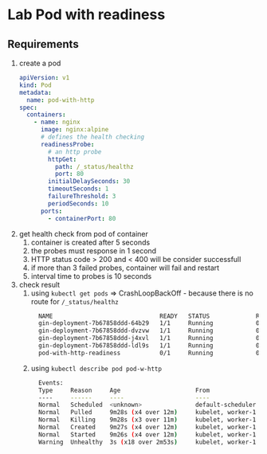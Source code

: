 # Lab Pod with readiness
## Requirements
1. create a pod
    ```yaml
    apiVersion: v1
    kind: Pod
    metadata:
      name: pod-with-http
    spec:
      containers:
        - name: nginx
          image: nginx:alpine
          # defines the health checking
          readinessProbe:
            # an http probe
            httpGet:
              path: /_status/healthz
              port: 80
            initialDelaySeconds: 30
            timeoutSeconds: 1
            failureThreshold: 3
            periodSeconds: 10
          ports:
            - containerPort: 80
    ```
2. get health check from pod of container
    1.  container is created after 5 seconds
    2.  the probes must response in 1 second
    3.  HTTP status code > 200 and < 400 will be consider successfull
    4.  if more than 3 failed probes, container will fail and restart
    5.  interval time to probes is 10 seconds
3. check result
   1. using `kubectl get pods` => CrashLoopBackOff - because there is no route for `/_status/healthz`
      ```bash
        NAME                              READY   STATUS             RESTARTS   AGE
        gin-deployment-7b67858ddd-64b29   1/1     Running            0          8h
        gin-deployment-7b67858ddd-dvzvw   1/1     Running            0          8h
        gin-deployment-7b67858ddd-j4xvl   1/1     Running            0          8h
        gin-deployment-7b67858ddd-ldl9s   1/1     Running            0          8h
        pod-with-http-readiness           0/1     Running            0          3m55s
      ```
   2. using `kubectl describe pod pod-w-http`
      ```bash
        Events:
        Type     Reason     Age                     From               Message
        ----     ------     ----                    ----               -------
        Normal   Scheduled  <unknown>               default-scheduler  Successfully assigned default/pod-with-http to worker-1
        Normal   Pulled     9m28s (x4 over 12m)     kubelet, worker-1  Container image "nginx:alpine" already present on machine
        Normal   Killing    9m28s (x3 over 11m)     kubelet, worker-1  Container nginx failed liveness probe, will be restarted
        Normal   Created    9m27s (x4 over 12m)     kubelet, worker-1  Created container nginx
        Normal   Started    9m26s (x4 over 12m)     kubelet, worker-1  Started container nginx
        Warning  Unhealthy  3s (x18 over 2m53s)     kubelet, worker-1  Readiness probe failed: HTTP probe failed with statuscode: 404
      ```
